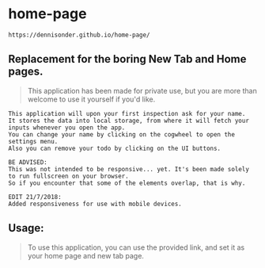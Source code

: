# home-page

```
https://dennisonder.github.io/home-page/
```

## Replacement for the boring New Tab and Home pages.
> This application has been made for private use, but you are more than welcome to use it yourself if you'd like.

```
This application will upon your first inspection ask for your name.
It stores the data into local storage, from where it will fetch your inputs whenever you open the app.
You can change your name by clicking on the cogwheel to open the settings menu.
Also you can remove your todo by clicking on the UI buttons.
```

```
BE ADVISED:
This was not intended to be responsive... yet. It's been made solely to run fullscreen on your browser.
So if you encounter that some of the elements overlap, that is why.

EDIT 21/7/2018:
Added responsiveness for use with mobile devices.
```

## Usage:

>To use this application, you can use the provided link, and set it as your home page and new tab page.
